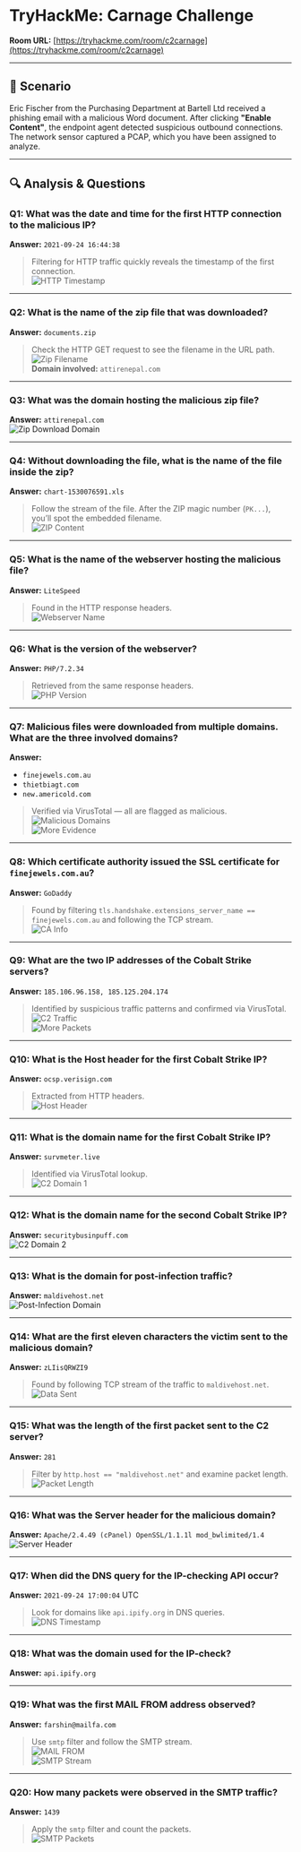 # TryHackMe: Carnage Challenge  

**Room URL:** [https://tryhackme.com/room/c2carnage](https://tryhackme.com/room/c2carnage)

---

## 🧠 Scenario

Eric Fischer from the Purchasing Department at Bartell Ltd received a phishing email with a malicious Word document. After clicking **"Enable Content"**, the endpoint agent detected suspicious outbound connections. The network sensor captured a PCAP, which you have been assigned to analyze.

---

## 🔍 Analysis & Questions

### Q1: What was the date and time for the first HTTP connection to the malicious IP?  
**Answer:** `2021-09-24 16:44:38`  
> Filtering for HTTP traffic quickly reveals the timestamp of the first connection.  
![HTTP Timestamp](asset/image-2.png)

---

### Q2: What is the name of the zip file that was downloaded?  
**Answer:** `documents.zip`  
> Check the HTTP GET request to see the filename in the URL path.  
![Zip Filename](asset/image.png)  
**Domain involved:** `attirenepal.com`

---

### Q3: What was the domain hosting the malicious zip file?  
**Answer:** `attirenepal.com`  
![Zip Download Domain](asset/image.png)

---

### Q4: Without downloading the file, what is the name of the file inside the zip?  
**Answer:** `chart-1530076591.xls`  
> Follow the stream of the file. After the ZIP magic number (`PK...`), you’ll spot the embedded filename.  
![ZIP Content](asset/image-4.png)

---

### Q5: What is the name of the webserver hosting the malicious file?  
**Answer:** `LiteSpeed`  
> Found in the HTTP response headers.  
![Webserver Name](asset/image-3.png)

---

### Q6: What is the version of the webserver?  
**Answer:** `PHP/7.2.34`  
> Retrieved from the same response headers.  
![PHP Version](asset/image-4.png)

---

### Q7: Malicious files were downloaded from multiple domains. What are the three involved domains?  
**Answer:**  
- `finejewels.com.au`  
- `thietbiagt.com`  
- `new.americold.com`  
> Verified via VirusTotal — all are flagged as malicious.  
![Malicious Domains](asset/image-16.png)  
![More Evidence](asset/image-17.png)

---

### Q8: Which certificate authority issued the SSL certificate for `finejewels.com.au`?  
**Answer:** `GoDaddy`  
> Found by filtering `tls.handshake.extensions_server_name == finejewels.com.au` and following the TCP stream.  
![CA Info](asset/image-18.png)

---

### Q9: What are the two IP addresses of the Cobalt Strike servers?  
**Answer:** `185.106.96.158, 185.125.204.174`  
> Identified by suspicious traffic patterns and confirmed via VirusTotal.  
![C2 Traffic](asset/image-8.png)  
![More Packets](asset/image-11.png)

---

### Q10: What is the Host header for the first Cobalt Strike IP?  
**Answer:** `ocsp.verisign.com`  
> Extracted from HTTP headers.  
![Host Header](asset/image-9.png)

---

### Q11: What is the domain name for the first Cobalt Strike IP?  
**Answer:** `survmeter.live`  
> Identified via VirusTotal lookup.  
![C2 Domain 1](asset/image-10.png)

---

### Q12: What is the domain name for the second Cobalt Strike IP?  
**Answer:** `securitybusinpuff.com`  
![C2 Domain 2](asset/image-14.png)

---

### Q13: What is the domain for post-infection traffic?  
**Answer:** `maldivehost.net`  
![Post-Infection Domain](asset/image-13.png)

---

### Q14: What are the first eleven characters the victim sent to the malicious domain?  
**Answer:** `zLIisQRWZI9`  
> Found by following TCP stream of the traffic to `maldivehost.net`.  
![Data Sent](asset/image-12.png)

---

### Q15: What was the length of the first packet sent to the C2 server?  
**Answer:** `281`  
> Filter by `http.host == "maldivehost.net"` and examine packet length.  
![Packet Length](asset/image-19.png)

---

### Q16: What was the Server header for the malicious domain?  
**Answer:** `Apache/2.4.49 (cPanel) OpenSSL/1.1.1l mod_bwlimited/1.4`  
![Server Header](asset/image-20.png)

---

### Q17: When did the DNS query for the IP-checking API occur?  
**Answer:** `2021-09-24 17:00:04` UTC  
> Look for domains like `api.ipify.org` in DNS queries.  
![DNS Timestamp](asset/image-21.png)

---

### Q18: What was the domain used for the IP-check?  
**Answer:** `api.ipify.org`

---

### Q19: What was the first MAIL FROM address observed?  
**Answer:** `farshin@mailfa.com`  
> Use `smtp` filter and follow the SMTP stream.  
![MAIL FROM](asset/image-24.png)  
![SMTP Stream](asset/image-25.png)

---

### Q20: How many packets were observed in the SMTP traffic?  
**Answer:** `1439`  
> Apply the `smtp` filter and count the packets.  
![SMTP Packets](asset/image-26.png)

